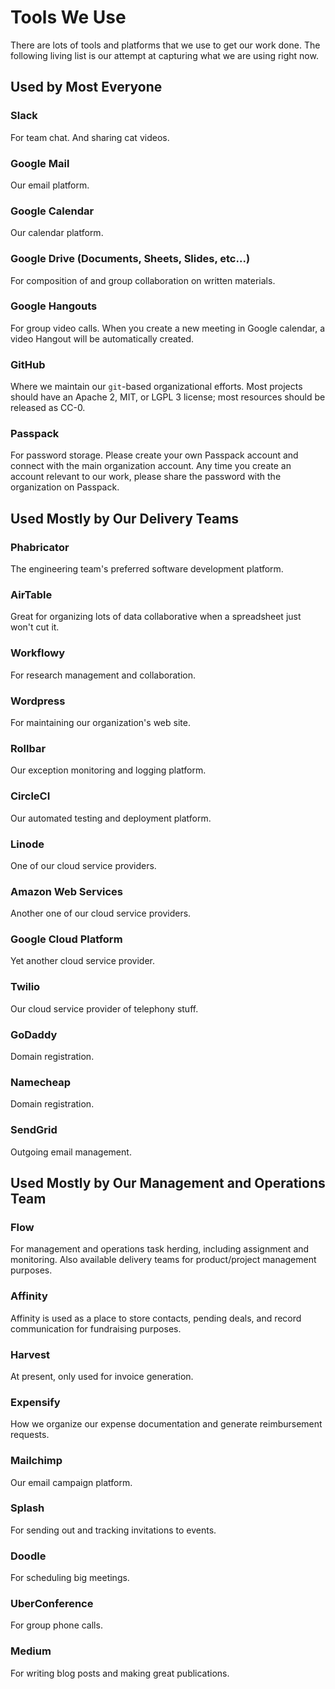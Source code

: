 # Tools We Use
There are lots of tools and platforms that we use to get our work done.  The following living list is our attempt at capturing what we are using right now.

## Used by Most Everyone

### Slack
For team chat. And sharing cat videos.

### Google Mail
Our email platform.

### Google Calendar
Our calendar platform.

### Google Drive (Documents, Sheets, Slides, etc...)
For composition of and group collaboration on written materials.

### Google Hangouts
For group video calls. When you create a new meeting in Google calendar, a video Hangout will be automatically created.

### GitHub
Where we maintain our `git`-based organizational efforts.  Most projects should have an Apache 2, MIT, or LGPL 3 license; most resources should be released as CC-0.

### Passpack
For password storage. Please create your own Passpack account and connect with the main organization account. Any time you create an account relevant to our work, please share the password with the organization on Passpack.

## Used Mostly by Our Delivery Teams

### Phabricator
The engineering team's preferred software development platform.

### AirTable
Great for organizing lots of data collaborative when a spreadsheet just won't cut it.

### Workflowy
For research management and collaboration.

### Wordpress
For maintaining our organization's web site.

### Rollbar
Our exception monitoring and logging platform.

### CircleCI
Our automated testing and deployment platform.

### Linode
One of our cloud service providers.

### Amazon Web Services
Another one of our cloud service providers.

### Google Cloud Platform
Yet another cloud service provider.

### Twilio
Our cloud service provider of telephony stuff.

### GoDaddy
Domain registration.

### Namecheap
Domain registration.

### SendGrid
Outgoing email management.

## Used Mostly by Our Management and Operations Team

### Flow
For management and operations task herding, including assignment and monitoring.  Also available delivery teams for product/project management purposes.

### Affinity
Affinity is used as a place to store contacts, pending deals, and record communication for fundraising purposes.

### Harvest
At present, only used for invoice generation.

### Expensify
How we organize our expense documentation and generate reimbursement requests.

### Mailchimp
Our email campaign platform.

### Splash
For sending out and tracking invitations to events.

### Doodle
For scheduling big meetings.

### UberConference
For group phone calls.

### Medium
For writing blog posts and making great publications.
